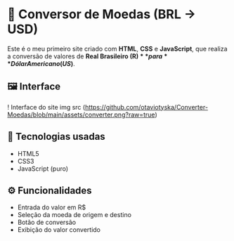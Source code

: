 # 💱 Conversor de Moedas (BRL → USD)

Este é o meu primeiro site criado com **HTML**, **CSS** e **JavaScript**, que realiza a conversão de valores de **Real Brasileiro (R$)** para **Dólar Americano (US$)**.

## 🖼️ Interface

! Interface do site  img src (https://github.com/otaviotyska/Converter-Moedas/blob/main/assets/converter.png?raw=true) <!-- Altere para o nome correto da imagem no seu repositório -->

## 🔧 Tecnologias usadas

- HTML5
- CSS3
- JavaScript (puro)

## ⚙️ Funcionalidades

- Entrada do valor em R$
- Seleção da moeda de origem e destino
- Botão de conversão
- Exibição do valor convertido

